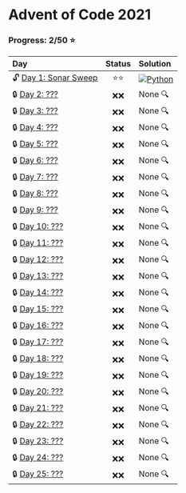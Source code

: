 # Advent of Code 2021

### Progress: 2/50 :star:
| Day | Status | Solution |
| :--- | :---: | :--- |
| :unlock: [Day 1: Sonar Sweep](https://adventofcode.com/2021/day/1) | :star::star: | [![Python](https://skillicons.dev/icons?i=python)](01/solution.py) |
| :lock: [Day 2: ???](https://adventofcode.com/2021/day/2) | :x::x: | None :mag: |
| :lock: [Day 3: ???](https://adventofcode.com/2021/day/3) | :x::x: | None :mag: |
| :lock: [Day 4: ???](https://adventofcode.com/2021/day/4) | :x::x: | None :mag: |
| :lock: [Day 5: ???](https://adventofcode.com/2021/day/5) | :x::x: | None :mag: |
| :lock: [Day 6: ???](https://adventofcode.com/2021/day/6) | :x::x: | None :mag: |
| :lock: [Day 7: ???](https://adventofcode.com/2021/day/7) | :x::x: | None :mag: |
| :lock: [Day 8: ???](https://adventofcode.com/2021/day/8) | :x::x: | None :mag: |
| :lock: [Day 9: ???](https://adventofcode.com/2021/day/9) | :x::x: | None :mag: |
| :lock: [Day 10: ???](https://adventofcode.com/2021/day/10) | :x::x: | None :mag: |
| :lock: [Day 11: ???](https://adventofcode.com/2021/day/11) | :x::x: | None :mag: |
| :lock: [Day 12: ???](https://adventofcode.com/2021/day/12) | :x::x: | None :mag: |
| :lock: [Day 13: ???](https://adventofcode.com/2021/day/13) | :x::x: | None :mag: |
| :lock: [Day 14: ???](https://adventofcode.com/2021/day/14) | :x::x: | None :mag: |
| :lock: [Day 15: ???](https://adventofcode.com/2021/day/15) | :x::x: | None :mag: |
| :lock: [Day 16: ???](https://adventofcode.com/2021/day/16) | :x::x: | None :mag: |
| :lock: [Day 17: ???](https://adventofcode.com/2021/day/17) | :x::x: | None :mag: |
| :lock: [Day 18: ???](https://adventofcode.com/2021/day/18) | :x::x: | None :mag: |
| :lock: [Day 19: ???](https://adventofcode.com/2021/day/19) | :x::x: | None :mag: |
| :lock: [Day 20: ???](https://adventofcode.com/2021/day/20) | :x::x: | None :mag: |
| :lock: [Day 21: ???](https://adventofcode.com/2021/day/21) | :x::x: | None :mag: |
| :lock: [Day 22: ???](https://adventofcode.com/2021/day/22) | :x::x: | None :mag: |
| :lock: [Day 23: ???](https://adventofcode.com/2021/day/23) | :x::x: | None :mag: |
| :lock: [Day 24: ???](https://adventofcode.com/2021/day/24) | :x::x: | None :mag: |
| :lock: [Day 25: ???](https://adventofcode.com/2021/day/25) | :x::x: | None :mag: |